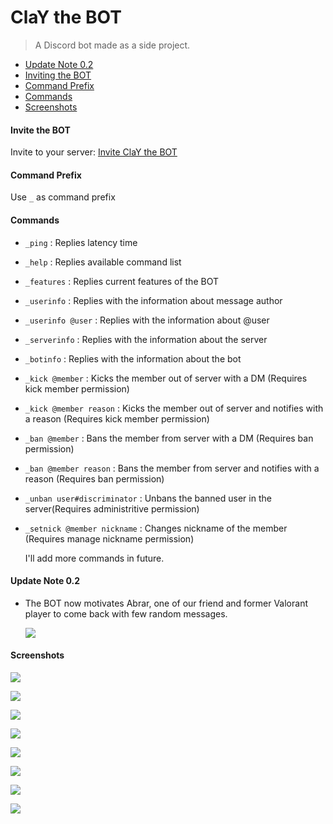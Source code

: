 # ClaY the BOT

> A Discord bot made as a side project.



- [Update Note 0.2](#update-note-0.2)
- [Inviting the BOT](#invite-the-bot)
- [Command Prefix](#command-prefix)
- [Commands](#commands)
- [Screenshots](#screenshots)



#### Invite the BOT

Invite to your server: [Invite ClaY the BOT](https://discord.com/api/oauth2/authorize?client_id=777850935477010454&permissions=8&scope=bot)



#### Command Prefix

Use `_` as command prefix



#### Commands

- `_ping`	: Replies latency time

- `_help`	: Replies available command list

- `_features`	: Replies current features of the BOT

- `_userinfo`	: Replies with the information about message author

- `_userinfo @user`	: Replies with the information about @user

- `_serverinfo`	: Replies with the information about the server

- `_botinfo`	: Replies with the information about the bot

- `_kick @member`	: Kicks the member out of server with a DM (Requires kick member permission)

- `_kick @member reason`	: Kicks the member out of server and notifies with a reason (Requires kick member permission)

- `_ban @member`	: Bans the member from server with a DM (Requires ban permission)

- `_ban @member reason`	: Bans the member from server and notifies with a reason (Requires ban permission)

- `_unban user#discriminator`	: Unbans the banned user in the server(Requires administritive permission)

- `_setnick @member nickname`	: Changes nickname of the member (Requires manage nickname permission)

  

  I'll add more commands in future.



#### Update Note 0.2

- The BOT now motivates Abrar, one of our friend and former Valorant player to come back with few random messages.

  ![](https://github.com/FHShubho/ClaY_the_bot/blob/main/images/Screenshot_499.png)



#### Screenshots

![](https://github.com/FHShubho/ClaY_the_bot/blob/main/images/Screenshot_340.png)



![](https://github.com/FHShubho/ClaY_the_bot/blob/main/images/Screenshot_334.png)



![](https://github.com/FHShubho/ClaY_the_bot/blob/main/images/Screenshot_335.png)



![](https://github.com/FHShubho/ClaY_the_bot/blob/main/images/Screenshot_339.png)



![](https://github.com/FHShubho/ClaY_the_bot/blob/main/images/Screenshot_341.png)



![](https://github.com/FHShubho/ClaY_the_bot/blob/main/images/Screenshot_338.png)



![](https://github.com/FHShubho/ClaY_the_bot/blob/main/images/Screenshot_336.png)



![](https://github.com/FHShubho/ClaY_the_bot/blob/main/images/Screenshot_337.png)